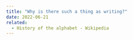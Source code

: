```yaml
---
title: "Why is there such a thing as writing?"
date: 2022-06-21
related:
  - History of the alphabet - Wikipedia
---
```

